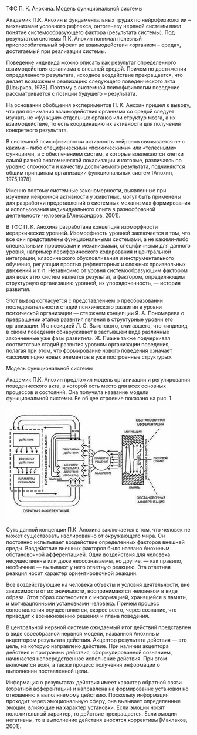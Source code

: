 ТФС П. К. Анохина. Модель функциональной системы



Академик П.К. Анохин в фундаментальных трудах по нейрофизиологии – механизмам условного рефлекса, онтогенезу нервной системы ввел понятие системообразующего фактора (результата системы). Под результатом системы П.К. Анохин понимал полезный приспособительный эффект во взаимодействии «организм – среда», достигаемый при реализации системы.

Поведение индивида можно описать как результат определенного взаимодействия организма с внешней средой. Причем по достижении определенного результата, исходное воздействие прекращается, что делает возможным реализацию следующего поведенческого акта [Швырков, 1978]. Поэтому в системной психофизиологии поведение рассматривается с позиции будущего – результата.

На основании обобщения экспериментов П. К. Анохин пришел к выводу, что для понимания взаимодействия организма со средой следует изучать не «функции» отдельных органов или структур мозга, а их взаимодействие, то есть координацию их активности для получения конкретного результата.

В системной психофизиологии активность нейронов связывается не с какими – либо специфическими «психическими» или «телесными» функциями, а с обеспечением систем, в которые вовлекаются клетки самой разной анатомической локализации и которые, различаясь по уровню сложности и качеству достигаемого результата, подчиняются общим принципам организации функциональных систем [Анохин, 1975,1978].

Именно поэтому системные закономерности, выявленные при изучении нейронной активности у животных, могут быть применены для разработки представлений о системных механизмах формирования и использования индивидуального опыта в разнообразной деятельности человека [Александров, 2001].

В ТФС П. К. Анохина разработана концепция изоморфности иерархических уровней. Изоморфность уровней заключается в том, что все они представлены функциональными системами, а не какими-либо специальными процессами и механизмами, специфичными для данного уровня, например периферического кодирования и центральной интеграции, классического обусловливания и инструментального обучения, регуляции простых рефлекторных и сложных произвольных движений и т. п. Независимо от уровня системообразующим фактором для всех этих систем является результат, а фактором, определяющим структурную организацию уровней, их упорядоченность, — история развития.

Этот вывод согласуется с представлением о преобразовании последовательности стадий психического развития в уровни психической организации — стержнем концепции Я. А. Пономарева о превращении этапов развития явления в структурные уровни его организации. И с позицией Л. С. Выготского, считавшего, что «индивид в своем поведении обнаруживает в застывшем виде различные законченные уже фазы развития». Ж. Пиаже также подчеркивал соответствие стадий развития уровням организации поведения, полагая при этом, что формирование нового поведения означает «ассимиляцию новых элементов в уже построенные структуры».



Модель функциональной системы


Академик П.К. Анохин предложил модель организации и регулирования поведенческого акта, в которой есть место для всех основных процессов и состояний. Она получила название модели функциональной системы. Ее общее строение показано на рис. 1.

![](/assets/04_clip_image017.jpg)

Суть данной концепции П.К. Анохина заключается в том, что человек не может существовать изолированно от окружающего мира. Он постоянно испытывает воздействие определенных факторов внешней среды. Воздействие внешних факторов было названо Анохиным обстановочной афферентацией. Одни воздействия для человека несущественны или даже неосознаваемы, но другие, — как правило, необычные — вызывают у него ответную реакцию. Эта ответная реакция носит характер ориентировочной реакции.

Все воздействующие на человека объекты и условия деятельности, вне зависимости от их значимости, воспринимаются человеком в виде образа. Этот образ соотносится с информацией, хранящейся в памяти, и мотивацпонными установками человека. Причем процесс сопоставления осуществляется, скорее всего, через сознание, что приводит к возникновению решения и плана поведения.

В центральной нервной системе ожидаемый итог действий представлен в виде своеобразной нервной модели, названной Анохиным акцептором результата действия. Акцептор результата действия — это цель, на которую направлено действие. При наличии акцептора действия и программы действия, сформулированной сознанием, начинается непосредственное исполнение действия. При этом включается воля, а также процесс получения информации о выполнении поставленной цели.

Информация о результатах действия имеет характер обратной связи (обратной афферентации) и направлена на формирование установки но отношению к выполняемому действию. Поскольку информация проходит через эмоциональную сферу, она вызывает определенные эмоции, влияющие на характер установки. Если эмоции носят положительный характер, то действие прекращается. Если эмоции негативны, то в выполнение действия вносятся коррективы [Маклаков, 2001].